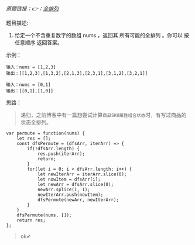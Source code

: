 *原题链接：👉：[全排列](https://leetcode-cn.com/problems/permutations/description/)*

题目描述:

1. 给定一个不含重复数字的数组 nums ，返回其 所有可能的全排列 。你可以 按任意顺序 返回答案。

示例：
```
输入：nums = [1,2,3]
输出：[[1,2,3],[1,3,2],[2,1,3],[2,3,1],[3,1,2],[3,2,1]]
```

```
输入：nums = [0,1]
输出：[[0,1],[1,0]]
```

思路：
> 递归，之前博客中有一篇想尝试计算`商品SKU属性组合状态`时，有写过商品的状态全排列。

```
var permute = function(nums) {
    let res = [];
    const dfsPermute = (dfsArr, iterArr) => {
        if(!dfsArr.length) {
            res.push(iterArr);
            return;
        }
        for(let i = 0; i < dfsArr.length; i++) {
            let newIterArr = iterArr.slice(0);
            let nowItem = dfsArr[i];
            let newArr = dfsArr.slice(0);
            newArr.splice(i, 1);
            newIterArr.push(nowItem);
            dfsPermute(newArr, newIterArr);
        }
    }
    dfsPermute(nums, []);
    return res;
};
```

> ok✔
